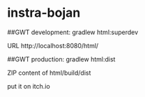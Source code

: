 # instra-bojan

##GWT development:
gradlew html:superdev

URL http://localhost:8080/html/

##GWT production:
gradlew html:dist

ZIP content of html/build/dist

put it on itch.io
